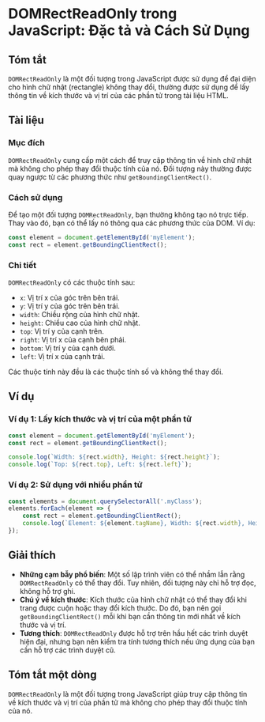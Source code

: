 <!--
Meta Description: # DOMRectReadOnly trong JavaScript: Đặc tả và Cách Sử Dụng ## Tóm tắt `DOMRectReadOnly` là một đối tượng trong JavaScript được sử dụng để đại diện cho...
Meta Keywords: của, trí, rect, domrectreadonly, thay
-->

# DOMRectReadOnly trong JavaScript: Đặc tả và Cách Sử Dụng

## Tóm tắt
`DOMRectReadOnly` là một đối tượng trong JavaScript được sử dụng để đại diện cho hình chữ nhật (rectangle) không thay đổi, thường được sử dụng để lấy thông tin về kích thước và vị trí của các phần tử trong tài liệu HTML.

## Tài liệu
### Mục đích
`DOMRectReadOnly` cung cấp một cách để truy cập thông tin về hình chữ nhật mà không cho phép thay đổi thuộc tính của nó. Đối tượng này thường được quay ngược từ các phương thức như `getBoundingClientRect()`.

### Cách sử dụng
Để tạo một đối tượng `DOMRectReadOnly`, bạn thường không tạo nó trực tiếp. Thay vào đó, bạn có thể lấy nó thông qua các phương thức của DOM. Ví dụ:

```javascript
const element = document.getElementById('myElement');
const rect = element.getBoundingClientRect();
```

### Chi tiết
`DOMRectReadOnly` có các thuộc tính sau:
- `x`: Vị trí x của góc trên bên trái.
- `y`: Vị trí y của góc trên bên trái.
- `width`: Chiều rộng của hình chữ nhật.
- `height`: Chiều cao của hình chữ nhật.
- `top`: Vị trí y của cạnh trên.
- `right`: Vị trí x của cạnh bên phải.
- `bottom`: Vị trí y của cạnh dưới.
- `left`: Vị trí x của cạnh trái.

Các thuộc tính này đều là các thuộc tính số và không thể thay đổi.

## Ví dụ
### Ví dụ 1: Lấy kích thước và vị trí của một phần tử
```javascript
const element = document.getElementById('myElement');
const rect = element.getBoundingClientRect();

console.log(`Width: ${rect.width}, Height: ${rect.height}`);
console.log(`Top: ${rect.top}, Left: ${rect.left}`);
```

### Ví dụ 2: Sử dụng với nhiều phần tử
```javascript
const elements = document.querySelectorAll('.myClass');
elements.forEach(element => {
    const rect = element.getBoundingClientRect();
    console.log(`Element: ${element.tagName}, Width: ${rect.width}, Height: ${rect.height}`);
});
```

## Giải thích
- **Những cạm bẫy phổ biến**: Một số lập trình viên có thể nhầm lẫn rằng `DOMRectReadOnly` có thể thay đổi. Tuy nhiên, đối tượng này chỉ hỗ trợ đọc, không hỗ trợ ghi.
- **Chú ý về kích thước**: Kích thước của hình chữ nhật có thể thay đổi khi trang được cuộn hoặc thay đổi kích thước. Do đó, bạn nên gọi `getBoundingClientRect()` mỗi khi bạn cần thông tin mới nhất về kích thước và vị trí.
- **Tương thích**: `DOMRectReadOnly` được hỗ trợ trên hầu hết các trình duyệt hiện đại, nhưng bạn nên kiểm tra tính tương thích nếu ứng dụng của bạn cần hỗ trợ các trình duyệt cũ.

## Tóm tắt một dòng
`DOMRectReadOnly` là một đối tượng trong JavaScript giúp truy cập thông tin về kích thước và vị trí của phần tử mà không cho phép thay đổi thuộc tính của nó.